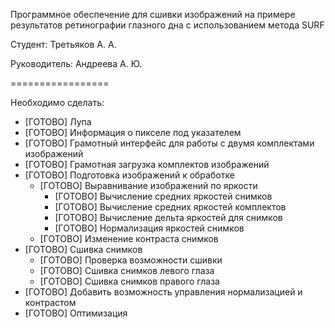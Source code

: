 Программное обеспечение для сшивки изображений на примере результатов ретинографии глазного дна с использованием метода SURF

Студент: Третьяков А. А.

Руководитель: Андреева А. Ю.

=================

Необходимо сделать:

- [ГОТОВО]		Лупа
- [ГОТОВО]		Информация о пикселе под указателем
- [ГОТОВО]		Грамотный интерфейс для работы с двумя комплектами изображений
- [ГОТОВО]		Грамотная загрузка комплектов изображений
- [ГОТОВО]		Подготовка изображений к обработке
	- [ГОТОВО]		Выравнивание изображений по яркости
		- [ГОТОВО]		Вычисление средних яркостей снимков
		- [ГОТОВО]		Вычисление средних яркостей комплектов
		- [ГОТОВО]		Вычисление дельта яркостей для снимков
		- [ГОТОВО]		Нормализация яркостей снимков
	- [ГОТОВО]		Изменение контраста снимков
- [ГОТОВО]		Сшивка снимков
	- [ГОТОВО]		Проверка возможности сшивки
	- [ГОТОВО]		Сшивка снимков левого глаза
	- [ГОТОВО]		Сшивка снимков правого глаза
- [ГОТОВО]		Добавить возможность управления нормализацией и контрастом
- [ГОТОВО]		Оптимизация